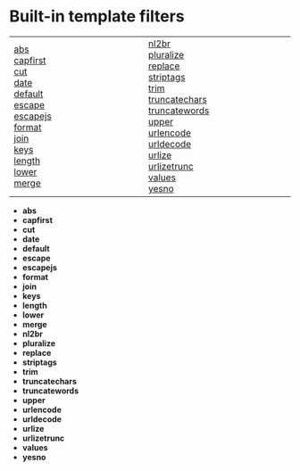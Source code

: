 Built-in template filters
===
<table width="100%" >
  <tr>
    <td width="400">
      <a href="#abs">abs</a><br />
      <a href="#capfirst">capfirst</a><br />
      <a href="#cut">cut</a><br />
      <a href="#date">date</a><br />
      <a href="#default">default</a><br />
      <a href="#escape">escape</a><br />
      <a href="#escapejs">escapejs</a><br />
      <a href="#format">format</a><br />
      <a href="#join">join</a><br />
      <a href="#keys">keys</a><br />
      <a href="#length">length</a><br />
      <a href="#lower">lower</a><br />
      <a href="#merge">merge</a><br />
  </td>
    <td width="400">
      <a href="#nl2br">nl2br</a><br />
      <a href="#pluralize">pluralize</a><br />
      <a href="#replace">replace</a><br />
      <a href="#striptags">striptags</a><br />
      <a href="#trim">trim</a><br />
      <a href="#truncatechars">truncatechars</a><br />
      <a href="#truncatewords">truncatewords</a><br />
      <a href="#upper">upper</a><br />
      <a href="#urlencode">urlencode</a><br />
      <a href="#urldecode">urldecode</a><br />
      <a href="#urlize">urlize</a><br />
      <a href="#urlizetrunc">urlizetrunc</a><br />
      <a href="#values">values</a><br />
      <a href="#yesno">yesno</a><br />
    </td>
  </tr>
</table>

- <strong><a name="#abs">abs</a></strong><br />
- <strong><a name="#capfirst">capfirst</a></strong><br />
- <strong><a name="#cut">cut</a></strong><br />
- <strong><a name="#date">date</a></strong><br />
- <strong><a name="#default">default</a></strong><br />
- <strong><a name="#escape">escape</a></strong><br />
- <strong><a name="#escapejs">escapejs</a></strong><br />
- <strong><a name="#format">format</a></strong><br />
- <strong><a name="#join">join</a></strong><br />
- <strong><a name="#keys">keys</a></strong><br />
- <strong><a name="#length">length</a></strong><br />
- <strong><a name="#lower">lower</a></strong><br />
- <strong><a name="#merge">merge</a></strong><br />
- <strong><a name="#nl2br">nl2br</a></strong><br />
- <strong><a name="#pluralize">pluralize</a></strong><br />
- <strong><a name="#replace">replace</a></strong><br />
- <strong><a name="#striptags">striptags</a></strong><br />
- <strong><a name="#trim">trim</a></strong><br />
- <strong><a name="#truncatechars">truncatechars</a></strong><br />
- <strong><a name="#truncatewords">truncatewords</a></strong><br />
- <strong><a name="#upper">upper</a></strong><br />
- <strong><a name="#urlencode">urlencode</a></strong><br />
- <strong><a name="#urldecode">urldecode</a></strong><br />
- <strong><a name="#urlize">urlize</a></strong><br />
- <strong><a name="#urlizetrunc">urlizetrunc</a></strong><br />
- <strong><a name="values">values</a></strong><br />
<a name="#yesno"></a>
- <strong>yesno</strong><br />




